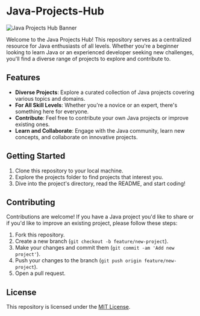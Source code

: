 # Java-Projects-Hub

![Java Projects Hub Banner](https://assets-global.website-files.com/62e2573821100dba34dd0985/64f85a7b173d1ee5be13476a_java_banner%20(1).webp)

Welcome to the Java Projects Hub! This repository serves as a centralized resource for Java enthusiasts of all levels. Whether you're a beginner looking to learn Java or an experienced developer seeking new challenges, you'll find a diverse range of projects to explore and contribute to.

## Features

- **Diverse Projects**: Explore a curated collection of Java projects covering various topics and domains.
- **For All Skill Levels**: Whether you're a novice or an expert, there's something here for everyone.
- **Contribute**: Feel free to contribute your own Java projects or improve existing ones.
- **Learn and Collaborate**: Engage with the Java community, learn new concepts, and collaborate on innovative projects.

## Getting Started

1. Clone this repository to your local machine.
2. Explore the projects folder to find projects that interest you.
3. Dive into the project's directory, read the README, and start coding!

## Contributing

Contributions are welcome! If you have a Java project you'd like to share or if you'd like to improve an existing project, please follow these steps:

1. Fork this repository.
2. Create a new branch (`git checkout -b feature/new-project`).
3. Make your changes and commit them (`git commit -am 'Add new project'`).
4. Push your changes to the branch (`git push origin feature/new-project`).
5. Open a pull request.

## License

This repository is licensed under the [MIT License](LICENSE).
